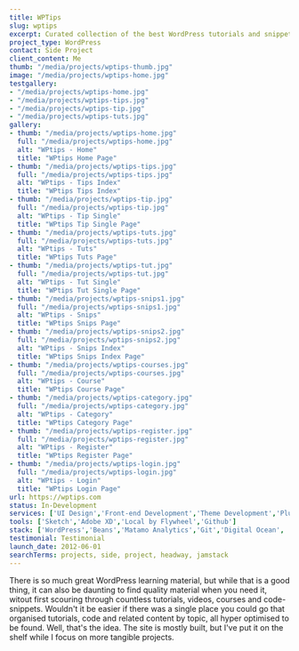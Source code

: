 ```yaml
---
title: WPTips
slug: wptips
excerpt: Curated collection of the best WordPress tutorials and snippets.
project_type: WordPress
contact: Side Project
client_content: Me
thumb: "/media/projects/wptips-thumb.jpg"
image: "/media/projects/wptips-home.jpg"
testgallery: 
- "/media/projects/wptips-home.jpg"
- "/media/projects/wptips-tips.jpg"
- "/media/projects/wptips-tip.jpg"
- "/media/projects/wptips-tuts.jpg"
gallery:
- thumb: "/media/projects/wptips-home.jpg"
  full: "/media/projects/wptips-home.jpg"
  alt: "WPtips - Home"
  title: "WPtips Home Page"
- thumb: "/media/projects/wptips-tips.jpg"
  full: "/media/projects/wptips-tips.jpg"
  alt: "WPtips - Tips Index"
  title: "WPtips Tips Index"
- thumb: "/media/projects/wptips-tip.jpg"
  full: "/media/projects/wptips-tip.jpg"
  alt: "WPtips - Tip Single"
  title: "WPtips Tip Single Page"
- thumb: "/media/projects/wptips-tuts.jpg"
  full: "/media/projects/wptips-tuts.jpg"
  alt: "WPtips - Tuts"
  title: "WPtips Tuts Page"
- thumb: "/media/projects/wptips-tut.jpg"
  full: "/media/projects/wptips-tut.jpg"
  alt: "WPtips - Tut Single"
  title: "WPtips Tut Single Page"
- thumb: "/media/projects/wptips-snips1.jpg"
  full: "/media/projects/wptips-snips1.jpg"
  alt: "WPtips - Snips"
  title: "WPtips Snips Page"
- thumb: "/media/projects/wptips-snips2.jpg"
  full: "/media/projects/wptips-snips2.jpg"
  alt: "WPtips - Snips Index"
  title: "WPtips Snips Index Page"
- thumb: "/media/projects/wptips-courses.jpg"
  full: "/media/projects/wptips-courses.jpg"
  alt: "WPtips - Course"
  title: "WPtips Course Page"
- thumb: "/media/projects/wptips-category.jpg"
  full: "/media/projects/wptips-category.jpg"
  alt: "WPtips - Category"
  title: "WPtips Category Page"
- thumb: "/media/projects/wptips-register.jpg"
  full: "/media/projects/wptips-register.jpg"
  alt: "WPtips - Register"
  title: "WPtips Register Page"
- thumb: "/media/projects/wptips-login.jpg"
  full: "/media/projects/wptips-login.jpg"
  alt: "WPtips - Login"
  title: "WPtips Login Page"
url: https://wptips.com
status: In-Development
services: ['UI Design','Front-end Development','Theme Development','Plugin Development']
tools: ['Sketch','Adobe XD','Local by Flywheel','Github']
stack: ['WordPress','Beans','Matamo Analytics','Git','Digital Ocean', 'Runcloud', 'Cloudflare']
testimonial: Testimonial
launch_date: 2012-06-01
searchTerms: projects, side, project, headway, jamstack
---
```

There is so much great WordPress learning material, but while that is a good thing, it can also be daunting to find quality material when you need it, witout first scouring through countless tutorials, videos, courses and code-snippets. Wouldn't it be easier if there was a single place you could go that organised tutorials, code and related content by topic, all hyper optimised to be found. Well, that's the idea. The site is mostly built, but I've put it on the shelf while I focus on more tangible projects.